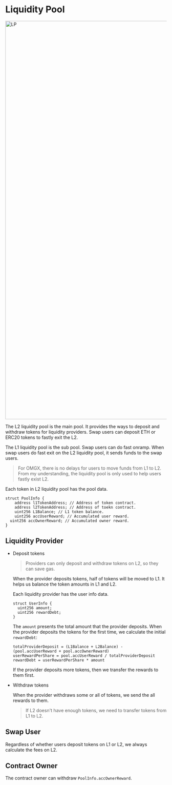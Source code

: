 # Liquidity Pool

<img width="1243" alt="LP" src="https://user-images.githubusercontent.com/46272347/119060612-6455cc00-b987-11eb-9f8c-dfadfa029951.png">

The L2 liquidity pool is the main pool. It provides the ways to deposit and withdraw tokens for liquidity providers. Swap users can deposit ETH or ERC20 tokens to fastly exit the L2.

The L1 liquidity pool is the sub pool. Swap users can do fast onramp. When swap users do fast exit on the L2 liquidity pool, it sends funds to the swap users.

> For OMGX, there is no delays for users to move funds from L1 to L2. From my understanding, the liquidity pool is only used to help users fastly exist L2.

Each token in L2 liquidity pool has the pool data.

```
struct PoolInfo {
	address l1TokenAddress; // Address of token contract.
	address l2TokenAddress; // Address of toekn contract.
	uint256 L1Balance; // L1 token balance.
	uint256 accUserReward; // Accumulated user reward.
  uint256 accOwnerReward; // Accumulated owner reward.
}
```

## Liquidity Provider

* Deposit tokens

  > Providers can only deposit and withdraw tokens on L2, so they can save gas.

  When the provider deposits tokens, half of tokens will be moved to L1. It helps us balance the token amounts in L1 and L2.

  Each liquidity provider has the user info data.

  ```
  struct UserInfo {
  	uint256 amount;
  	uint256 rewardDebt;
  }
  ```

  The `amount` presents the total amount that the provider deposits. When the provider deposits the tokens for the first time, we calculate the initial `rewardDebt`:

  ```
  totalProviderDeposit = (L1Balance + L2Balance) - (pool.accUserReward + pool.accOwnerReward)
  userRewardPerShare = pool.accUserReward / totalProviderDeposit
  rewardDebt = userRewardPerShare * amount
  ```

  If the provider deposits more tokens, then we transfer the rewards to them first.

* Withdraw tokens

  When the provider withdraws some or all of tokens, we send the all rewards to them.

  > If L2 doesn't have enough tokens, we need to transfer tokens from L1 to L2.

## Swap User

Regardless of whether users deposit tokens on L1 or L2, we always calculate the fees on L2. 

## Contract Owner

The contract owner can withdraw `PoolInfo.accOwnerReward`.

